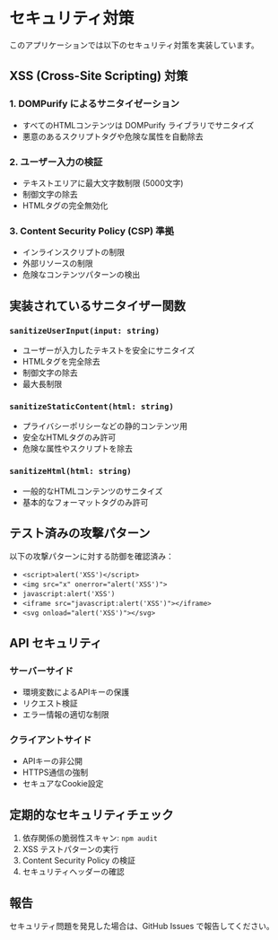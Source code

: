 # セキュリティ対策

このアプリケーションでは以下のセキュリティ対策を実装しています。

## XSS (Cross-Site Scripting) 対策

### 1. DOMPurify によるサニタイゼーション
- すべてのHTMLコンテンツは DOMPurify ライブラリでサニタイズ
- 悪意のあるスクリプトタグや危険な属性を自動除去

### 2. ユーザー入力の検証
- テキストエリアに最大文字数制限 (5000文字)
- 制御文字の除去
- HTMLタグの完全無効化

### 3. Content Security Policy (CSP) 準拠
- インラインスクリプトの制限
- 外部リソースの制限
- 危険なコンテンツパターンの検出

## 実装されているサニタイザー関数

### `sanitizeUserInput(input: string)`
- ユーザーが入力したテキストを安全にサニタイズ
- HTMLタグを完全除去
- 制御文字の除去
- 最大長制限

### `sanitizeStaticContent(html: string)`
- プライバシーポリシーなどの静的コンテンツ用
- 安全なHTMLタグのみ許可
- 危険な属性やスクリプトを除去

### `sanitizeHtml(html: string)`
- 一般的なHTMLコンテンツのサニタイズ
- 基本的なフォーマットタグのみ許可

## テスト済みの攻撃パターン

以下の攻撃パターンに対する防御を確認済み：

- `<script>alert('XSS')</script>`
- `<img src="x" onerror="alert('XSS')">`
- `javascript:alert('XSS')`
- `<iframe src="javascript:alert('XSS')"></iframe>`
- `<svg onload="alert('XSS')"></svg>`

## API セキュリティ

### サーバーサイド
- 環境変数によるAPIキーの保護
- リクエスト検証
- エラー情報の適切な制限

### クライアントサイド  
- APIキーの非公開
- HTTPS通信の強制
- セキュアなCookie設定

## 定期的なセキュリティチェック

1. 依存関係の脆弱性スキャン: `npm audit`
2. XSS テストパターンの実行
3. Content Security Policy の検証
4. セキュリティヘッダーの確認

## 報告

セキュリティ問題を発見した場合は、GitHub Issues で報告してください。